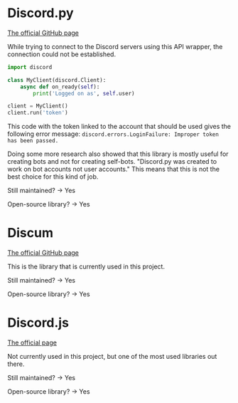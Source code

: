 # Discord&#46;py

[The official GitHub page](https://github.com/Rapptz/discord.py)

While trying to connect to the Discord servers using this API wrapper, the connection could not be established.

```Python
import discord

class MyClient(discord.Client):
    async def on_ready(self):
        print('Logged on as', self.user)

client = MyClient()
client.run('token')
```

This code with the token linked to the account that should be used gives the following error message: `discord.errors.LoginFailure: Improper token has been passed.`

Doing some more research also showed that this library is mostly useful for creating bots and not for creating self-bots.
"Discord.py was created to work on bot accounts not user accounts." This means that this is not the best choice for this kind of job.

Still maintained? &rarr; Yes

Open-source library? &rarr; Yes

# Discum

[The official GitHub page](https://github.com/Merubokkusu/Discord-S.C.U.M)

This is the library that is currently used in this project.

Still maintained? &rarr; Yes

Open-source library? &rarr; Yes

# Discord&#46;js

[The official page](https://discord.js.org/#/)

Not currently used in this project, but one of the most used libraries out there.

Still maintained? &rarr; Yes

Open-source library? &rarr; Yes